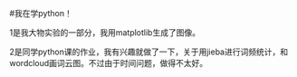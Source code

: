 #我在学python！

1是我大物实验的一部分，我用matplotlib生成了图像。


2是同学python课的作业，我有兴趣就做了一下，关于用jieba进行词频统计，和wordcloud画词云图。不过由于时间问题，做得不太好。
